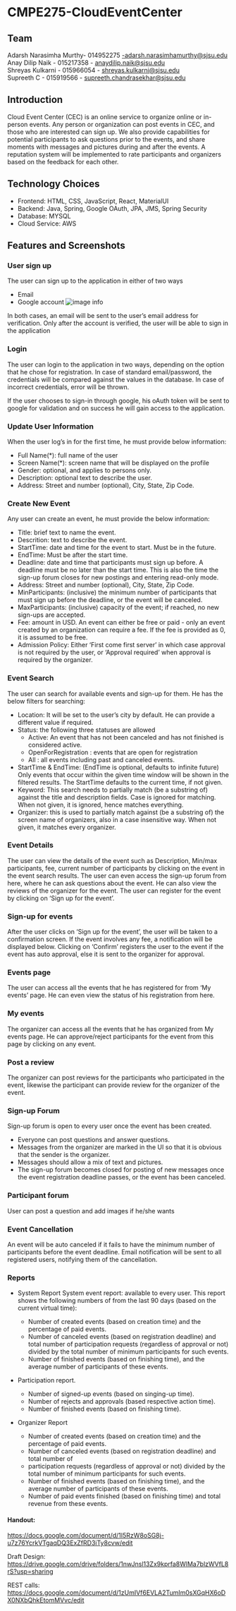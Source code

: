# CMPE275-CloudEventCenter

## Team
Adarsh Narasimha Murthy- 014952275 -adarsh.narasimhamurthy@sjsu.edu <br/>
Anay Dilip Naik - 015217358 - anaydilip.naik@sjsu.edu <br/>
Shreyas Kulkarni - 015966054 - shreyas.kulkarni@sjsu.edu <br/>
Supreeth C - 015919566 - supreeth.chandrasekhar@sjsu.edu <br/>

## Introduction

Cloud Event Center (CEC) is an online service to organize online or in-person events. Any
person or organization can post events in CEC, and those who are interested can sign up. We
also provide capabilities for potential participants to ask questions prior to the events, and share
moments with messages and pictures during and after the events. A reputation system will be
implemented to rate participants and organizers based on the feedback for each other.

## Technology Choices

- Frontend: HTML, CSS, JavaScript, React, MaterialUI
- Backend: Java, Spring, Google OAuth, JPA, JMS, Spring Security
- Database: MYSQL
- Cloud Service: AWS

## Features and Screenshots
### User sign up
The user can sign up to the application in either of two ways
- Email
- Google account
![image info](./images/IMG_1.png)

In both cases, an email will be sent to the user’s email address for verification. Only after
the account is verified, the user will be able to sign in the application

### Login

The user can login to the application in two ways, depending on the option that he chose
for registration. In case of standard email/password, the credentials will be compared
against the values in the database. In case of incorrect credentials, error will be thrown.

If the user chooses to sign-in through google, his oAuth token will be sent to google for
validation and on success he will gain access to the application.

### Update User Information

When the user log’s in for the first time, he must provide below information:
- Full Name(*): full name of the user
- Screen Name(*): screen name that will be displayed on the profile
- Gender: optional, and applies to persons only.
- Description: optional text to describe the user.
- Address: Street and number (optional), City, State, Zip Code.

### Create New Event
Any user can create an event, he must provide the below information:
- Title: brief text to name the event.
- Descrition: text to describe the event.
- StartTime: date and time for the event to start. Must be in the future.
- EndTime: Must be after the start time.
- Deadline: date and time that participants must sign up before. A deadline
must be no later than the start time. This is also the time the sign-up
forum closes for new postings and entering read-only mode.
- Address: Street and number (optional), City, State, Zip Code.
- MinParticipants: (inclusive) the minimum number of participants that must
sign up before the deadline, or the event will be canceled.
- MaxParticipants: (inclusive) capacity of the event; if reached, no new
sign-ups are accepted.
- Fee: amount in USD. An event can either be free or paid - only an event
created by an organization can require a fee. If the fee is provided as 0, it
is assumed to be free.
- Admission Policy: Either ‘First come first server’ in which case approval is
not required by the user, or ‘Approval required’ when approval is required
by the organizer.


### Event Search
The user can search for available events and sign-up for them. He has the below filters
for searching:
- Location: It will be set to the user’s city by default. He can provide a different
value if required.
- Status: the following three statuses are allowed
  - Active: An event that has not been canceled and has not finished is considered
active.
  - OpenForRegistration : events that are open for registration
  - All : all events including past and canceled events.
- StartTime & EndTime: (EndTime is optional, defaults to infinite future) Only
events that occur within the given time window will be shown in the filtered
results. The StartTime defaults to the current time, if not given.
- Keyword: This search needs to partially match (be a substring of) against the title
and description fields. Case is ignored for matching. When not given, it is
ignored, hence matches everything.
- Organizer: this is used to partially match against (be a substring of) the screen
name of organizers, also in a case insensitive way. When not given, it matches
every organizer.

### Event Details
The user can view the details of the event such as Description, Min/max participants,
fee, current number of participants by clicking on the event in the event search results.
The user can even access the sign-up forum from here, where he can ask questions
about the event.
He can also view the reviews of the organizer for the event.
The user can register for the event by clicking on ‘Sign up for the event’.

### Sign-up for events
After the user clicks on ‘Sign up for the event’, the user will be taken to a confirmation
screen. If the event involves any fee, a notification will be displayed below. Clicking on
‘Confirm’ registers the user to the event if the event has auto approval, else it is sent to
the organizer for approval.

### Events page
The user can access all the events that he has registered for from ‘My events’ page. He
can even view the status of his registration from here.

### My events
The organizer can access all the events that he has organized from My events page. He
can approve/reject participants for the event from this page by clicking on any event.

### Post a review
The organizer can post reviews for the participants who participated in the event,
likewise the participant can provide review for the organizer of the event.

### Sign-up Forum
Sign-up forum is open to every user once the event has been created.
- Everyone can post questions and answer questions.
- Messages from the organizer are marked in the UI so that it is obvious that the
sender is the organizer.
- Messages should allow a mix of text and pictures.
- The sign-up forum becomes closed for posting of new messages once the event
registration deadline passes, or the event has been canceled.

### Participant forum
User can post a question and add images if he/she wants

### Event Cancellation
An event will be auto canceled if it fails to have the minimum number of participants
before the event deadline. Email notification will be sent to all registered users, notifying
them of the cancellation.

### Reports
- System Report
System event report: available to every user. This report shows the following numbers of
from the last 90 days (based on the current virtual time):
  - Number of created events (based on creation time) and the percentage of paid
events.
  - Number of canceled events (based on registration deadline) and total number of
participation requests (regardless of approval or not) divided by the total number
of minimum participants for such events.
  - Number of finished events (based on finishing time), and the average number of
participants of these events.

- Participation report.
  - Number of signed-up events (based on singing-up time).
  - Number of rejects and approvals (based respective action time).
  - Number of finished events (based on finishing time).

- Organizer Report
  - Number of created events (based on creation time) and the percentage of paid events.
  - Number of canceled events (based on registration deadline) and total number of
  - participation requests (regardless of approval or not) divided by the total number of
minimum participants for such events.
  - Number of finished events (based on finishing time), and the average number of
participants of these events.
  - Number of paid events finished (based on finishing time) and total revenue from these
events.

#### Handout:
https://docs.google.com/document/d/1I5RzW8oSG8j-u7z76YcrkVTgaqDQ3ExZfRD3iTy8cvw/edit

Draft Design: https://drive.google.com/drive/folders/1nwJnsl13Zx9kprfa8WlMa7blzWVfL8rS?usp=sharing

REST calls: https://docs.google.com/document/d/1zUmIVf6EVLA2TumIm0sXGqHX6oDX0NXbQhkEtomMVvc/edit

